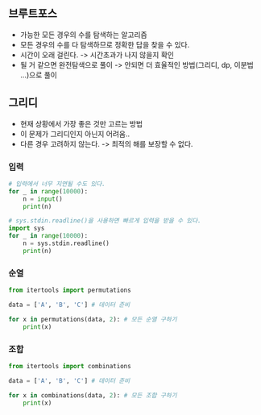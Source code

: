 ## 브루트포스
- 가능한 모든 경우의 수를 탐색하는 알고리즘
- 모든 경우의 수를 다 탐색하므로 정확한 답을 찾을 수 있다.
- 시간이 오래 걸린다. -> 시간초과가 나지 않을지 확인
- 될 거 같으면 완전탐색으로 풀이 -> 안되면 더 효율적인 방법(그리디, dp, 이분법 ...)으로 풀이

## 그리디
- 현재 상황에서 가장 좋은 것만 고르는 방법
- 이 문제가 그리디인지 아닌지 어려움..
- 다른 경우 고려하지 않는다. -> 최적의 해를 보장할 수 없다.

### 입력
```python
# 입력에서 너무 지연될 수도 있다.
for _ in range(10000):
    n = input()
    print(n)

# sys.stdin.readline()을 사용하면 빠르게 입력을 받을 수 있다.
import sys
for _ in range(10000):
    n = sys.stdin.readline()
    print(n)
```

### 순열
```python
from itertools import permutations

data = ['A', 'B', 'C'] # 데이터 준비

for x in permutations(data, 2): # 모든 순열 구하기
    print(x)
```

### 조합
```python
from itertools import combinations

data = ['A', 'B', 'C'] # 데이터 준비

for x in combinations(data, 2): # 모든 조합 구하기
    print(x)
```